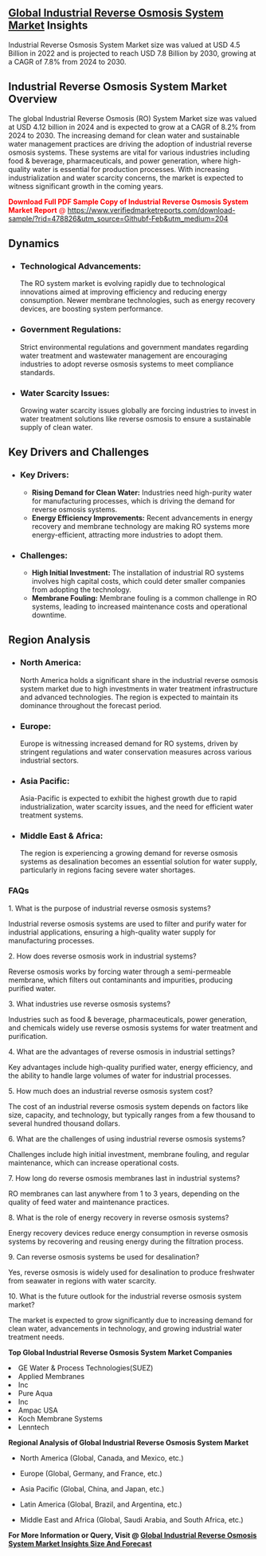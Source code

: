 <h2><a href="https://www.verifiedmarketreports.com/download-sample/?rid=478826&amp;utm_source=Githubf&amp;utm_medium=204" target="_blank">Global Industrial Reverse Osmosis System Market</a> Insights</h2><p>Industrial Reverse Osmosis System Market size was valued at USD 4.5 Billion in 2022 and is projected to reach USD 7.8 Billion by 2030, growing at a CAGR of 7.8% from 2024 to 2030.</p><p> <h2>Industrial Reverse Osmosis System Market Overview</h2> <p>The global Industrial Reverse Osmosis (RO) System Market size was valued at USD 4.12 billion in 2024 and is expected to grow at a CAGR of 8.2% from 2024 to 2030. The increasing demand for clean water and sustainable water management practices are driving the adoption of industrial reverse osmosis systems. These systems are vital for various industries including food & beverage, pharmaceuticals, and power generation, where high-quality water is essential for production processes. With increasing industrialization and water scarcity concerns, the market is expected to witness significant growth in the coming years.</p> <p><p><span class=""><span style="color: #ff0000;"><strong>Download Full PDF Sample Copy of Industrial Reverse Osmosis System Market Report</strong> @ </span><a href="https://www.verifiedmarketreports.com/download-sample/?rid=478826&amp;utm_source=Githubf-Feb&amp;utm_medium=204" target="_blank">https://www.verifiedmarketreports.com/download-sample/?rid=478826&amp;utm_source=Githubf-Feb&amp;utm_medium=204</a></span></p></p> <h2>Dynamics</h2> <ul> <li><h3>Technological Advancements:</h3> The RO system market is evolving rapidly due to technological innovations aimed at improving efficiency and reducing energy consumption. Newer membrane technologies, such as energy recovery devices, are boosting system performance.</li> <li><h3>Government Regulations:</h3> Strict environmental regulations and government mandates regarding water treatment and wastewater management are encouraging industries to adopt reverse osmosis systems to meet compliance standards.</li> <li><h3>Water Scarcity Issues:</h3> Growing water scarcity issues globally are forcing industries to invest in water treatment solutions like reverse osmosis to ensure a sustainable supply of clean water.</li> </ul> <h2>Key Drivers and Challenges</h2> <ul> <li><h3>Key Drivers:</h3> <ul> <li><strong>Rising Demand for Clean Water:</strong> Industries need high-purity water for manufacturing processes, which is driving the demand for reverse osmosis systems.</li> <li><strong>Energy Efficiency Improvements:</strong> Recent advancements in energy recovery and membrane technology are making RO systems more energy-efficient, attracting more industries to adopt them.</li> </ul> </li> <li><h3>Challenges:</h3> <ul> <li><strong>High Initial Investment:</strong> The installation of industrial RO systems involves high capital costs, which could deter smaller companies from adopting the technology.</li> <li><strong>Membrane Fouling:</strong> Membrane fouling is a common challenge in RO systems, leading to increased maintenance costs and operational downtime.</li> </ul> </li> </ul> <h2>Region Analysis</h2> <ul> <li><h3>North America:</h3> North America holds a significant share in the industrial reverse osmosis system market due to high investments in water treatment infrastructure and advanced technologies. The region is expected to maintain its dominance throughout the forecast period.</li> <li><h3>Europe:</h3> Europe is witnessing increased demand for RO systems, driven by stringent regulations and water conservation measures across various industrial sectors.</li> <li><h3>Asia Pacific:</h3> Asia-Pacific is expected to exhibit the highest growth due to rapid industrialization, water scarcity issues, and the need for efficient water treatment systems.</li> <li><h3>Middle East & Africa:</h3> The region is experiencing a growing demand for reverse osmosis systems as desalination becomes an essential solution for water supply, particularly in regions facing severe water shortages.</li> </ul> <h3>FAQs</h3> <p>1. What is the purpose of industrial reverse osmosis systems?</p> <p>Industrial reverse osmosis systems are used to filter and purify water for industrial applications, ensuring a high-quality water supply for manufacturing processes.</p> <p>2. How does reverse osmosis work in industrial systems?</p> <p>Reverse osmosis works by forcing water through a semi-permeable membrane, which filters out contaminants and impurities, producing purified water.</p> <p>3. What industries use reverse osmosis systems?</p> <p>Industries such as food & beverage, pharmaceuticals, power generation, and chemicals widely use reverse osmosis systems for water treatment and purification.</p> <p>4. What are the advantages of reverse osmosis in industrial settings?</p> <p>Key advantages include high-quality purified water, energy efficiency, and the ability to handle large volumes of water for industrial processes.</p> <p>5. How much does an industrial reverse osmosis system cost?</p> <p>The cost of an industrial reverse osmosis system depends on factors like size, capacity, and technology, but typically ranges from a few thousand to several hundred thousand dollars.</p> <p>6. What are the challenges of using industrial reverse osmosis systems?</p> <p>Challenges include high initial investment, membrane fouling, and regular maintenance, which can increase operational costs.</p> <p>7. How long do reverse osmosis membranes last in industrial systems?</p> <p>RO membranes can last anywhere from 1 to 3 years, depending on the quality of feed water and maintenance practices.</p> <p>8. What is the role of energy recovery in reverse osmosis systems?</p> <p>Energy recovery devices reduce energy consumption in reverse osmosis systems by recovering and reusing energy during the filtration process.</p> <p>9. Can reverse osmosis systems be used for desalination?</p> <p>Yes, reverse osmosis is widely used for desalination to produce freshwater from seawater in regions with water scarcity.</p> <p>10. What is the future outlook for the industrial reverse osmosis system market?</p> <p>The market is expected to grow significantly due to increasing demand for clean water, advancements in technology, and growing industrial water treatment needs.</p> </p><p><strong>Top Global Industrial Reverse Osmosis System Market Companies</strong></p><div data-test-id=""><p><li>GE Water & Process Technologies(SUEZ)</li><li> Applied Membranes</li><li> Inc</li><li> Pure Aqua</li><li> Inc</li><li> Ampac USA</li><li> Koch Membrane Systems</li><li> Lenntech</li></p><div><strong>Regional Analysis of&nbsp;Global Industrial Reverse Osmosis System Market</strong></div><ul><li dir="ltr"><p dir="ltr">North America&nbsp;(Global, Canada, and Mexico, etc.)</p></li><li dir="ltr"><p dir="ltr">Europe (Global, Germany, and France, etc.)</p></li><li dir="ltr"><p dir="ltr">Asia Pacific&nbsp;(Global, China, and Japan, etc.)</p></li><li dir="ltr"><p dir="ltr">Latin America&nbsp;(Global, Brazil, and Argentina, etc.)</p></li><li dir="ltr">Middle East and Africa&nbsp;(Global, Saudi Arabia, and South Africa, etc.)</li></ul><p><strong>For More Information or Query, Visit @&nbsp;</strong><strong><a href="https://www.verifiedmarketreports.com/product/industrial-reverse-osmosis-system-market/?utm_source=Githubf&amp;utm_medium=204" target="_blank">Global Industrial Reverse Osmosis System Market Insights Size And Forecast</a></strong></p></div>
